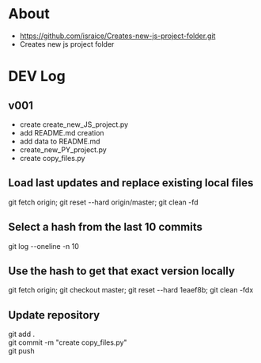 # About
- https://github.com/israice/Creates-new-js-project-folder.git
- Creates new js project folder



# DEV Log
## v001
- create create_new_JS_project.py 
- add README.md creation
- add data to README.md
- create_new_PY_project.py
- create copy_files.py



## Load last updates and replace existing local files
git fetch origin; git reset --hard origin/master; git clean -fd  
## Select a hash from the last 10 commits
git log --oneline -n 10  
## Use the hash to get that exact version locally
git fetch origin; git checkout master; git reset --hard 1eaef8b; git clean -fdx  

## Update repository
git add .  
git commit -m "create copy_files.py"  
git push
